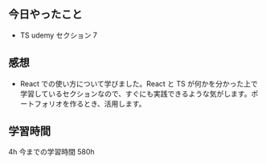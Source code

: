 ## 今日やったこと

- TS udemy セクション 7

## 感想

- React での使い方について学びました。React と TS が何かを分かった上で学習しているセクションなので、すぐにも実践できるような気がします。ポートフォリオを作るとき、活用します。

## 学習時間

4h
今までの学習時間 580h
